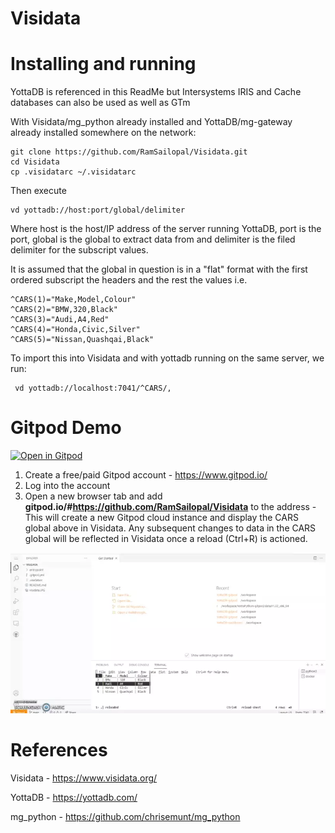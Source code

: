 # Visidata

# Installing and running

YottaDB is referenced in this ReadMe but Intersystems IRIS and Cache databases can also be used as well as GTm

With Visidata/mg_python already installed and YottaDB/mg-gateway already installed somewhere on the network:

    git clone https://github.com/RamSailopal/Visidata.git
    cd Visidata
    cp .visidatarc ~/.visidatarc
    
Then execute

    vd yottadb://host:port/global/delimiter
    
Where host is the host/IP address of the server running YottaDB, port is the port, global is the global to extract data from and delimiter is the filed delimiter for the subscript values.

It is assumed that the global in question is in a "flat" format with the first ordered subscript the headers and the rest the values i.e.

    ^CARS(1)="Make,Model,Colour"
    ^CARS(2)="BMW,320,Black"  
    ^CARS(3)="Audi,A4,Red"
    ^CARS(4)="Honda,Civic,Silver"
    ^CARS(5)="Nissan,Quashqai,Black"

To import this into Visidata and with yottadb running on the same server, we run:

     vd yottadb://localhost:7041/^CARS/,
     
 # Gitpod Demo
 
 [![Open in Gitpod](https://gitpod.io/button/open-in-gitpod.svg)](https://gitpod.io/#https://github.com/RamSailopal/Visidata)
 
1) Create a free/paid Gitpod account - https://www.gitpod.io/
2) Log into the account
3) Open a new browser tab and add **gitpod.io/#https://github.com/RamSailopal/Visidata** to the address - This will create a new Gitpod cloud instance and display the CARS global above in Visidata. Any subsequent changes to data in the CARS global will be reflected in Visidata once a reload (Ctrl+R) is actioned.


![Alt text](visidata.webp?raw=true "Gitpod View")

# References

Visidata - https://www.visidata.org/

YottaDB - https://yottadb.com/

mg_python - https://github.com/chrisemunt/mg_python
